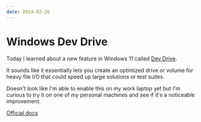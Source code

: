 ```yaml
---
date: 2024-02-26
---
```


# Windows Dev Drive

Today I learned about a new feature in Windows 11 called [Dev Drive](https://blog.maartenballiauw.be/post/2023/11/22/test-driving-windows-11-dev-drive-for-dotnet.html).

It sounds like it essentially lets you create an optimized drive or volume for heavy file I/O that could speed up large solutions or test suites.

Doesn't look like I'm able to enable this on my work laptop yet but I'm curious to try it on one of my personal machines and see if it's a noticeable improvement.

[Official docs](https://learn.microsoft.com/en-us/windows/dev-drive/)